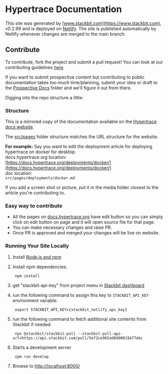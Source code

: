 # Hypertrace Documentation

This site was generated by [www.stackbit.com](https://www.stackbit.com), v0.2.99 and is deployed on [Netlify](https://netlify.com). The site is published automatically by Netlify whenever changes are merged to the main branch.

## Contribute
To contribute, fork the project and submit a pull request! You can look at our contributing guidelines [here](https://github.com/hypertrace/hypertrace/blob/main/.github/CONTRIBUTING.md). 

If you want to submit prospective content but contributing to public documentation takes too much time/planning, submit your idea or draft to the [Prospective Docs](./prospective-docs) folder and we'll figure it out from there.

Digging into the repo structure a little: 

### Structure

This is a mirrored copy of the documentation available on the [Hypertrace docs website](https://docs.hypertrace.org).

The [src/pages](/src/pages/) folder structure matches the URL structure for the website.

**For example:**  Say you want to edit the deployment article for deploying hypertrace on docker for desktop.  
docs.hypertrace.org location: [https://docs.hypertrace.org/deployments/docker/](https://docs.hypertrace.org/deployments/docker/)  
doc location:  
`src/pages/deployments/docker.md`
  
If you add a screen shot or picture, put it in the media folder closest to the article you're contributing to.

### Easy way to contribute
- All the pages on [docs.hypertrace.org](http://docs.hypertrace.org) have edit button so you can simply click on edit button on page and it will open source file for that page. 
- You can make necessary changes and raise PR.
- Once PR is approved and merged your changes will be live on website. 

### Running Your Site Locally

1. Install [Node.js and npm](https://nodejs.org/en/)

1. Install npm dependencies:

        npm install

1. get "stackbit-api-key" from project menu in [Stackbit dashboard](https://app.stackbit.com/dashboard)

1. run the following command to assign this key to `STACKBIT_API_KEY` environment variable:

        export STACKBIT_API_KEY={stackbit_netlify_api_key}

1. run the following command to fetch additional site contents from Stackbit if needed:

        npx @stackbit/stackbit-pull --stackbit-pull-api-url=https://api.stackbit.com/pull/5ef2ce965ad8d00019477dec

1. Starts a development server

        npm run develop

1. Browse to [http://localhost:8000/](http://localhost:8000/)

